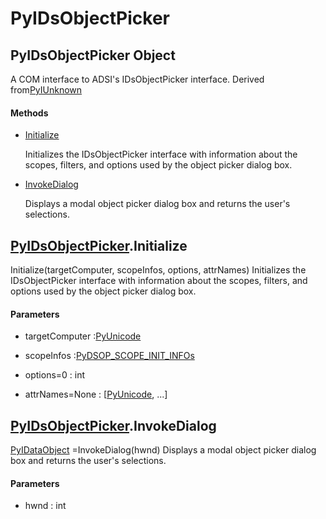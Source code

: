 # PyIDsObjectPicker

## PyIDsObjectPicker Object



A COM interface to ADSI's IDsObjectPicker interface\.
Derived from[PyIUnknown](#pyiunknown)

#### Methods


  - [Initialize](PyIDsObjectPicker.md#pyidsobjectpickerinitialize)

    Initializes the IDsObjectPicker interface with information about the scopes, filters, and options used by the object picker dialog box\.&nbsp;

  - [InvokeDialog](PyIDsObjectPicker.md#pyidsobjectpickerinvokedialog)

    Displays a modal object picker dialog box and returns the user's selections\.&nbsp;

## [PyIDsObjectPicker](#pyidsobjectpicker)\.Initialize

Initialize\(targetComputer, scopeInfos, options, attrNames\)
Initializes the IDsObjectPicker interface with information about the scopes, filters, and options used by the object picker dialog box\.

#### Parameters


  - targetComputer :[PyUnicode](#pyunicode)

    

  - scopeInfos :[PyDSOP\_SCOPE\_INIT\_INFOs](PyDSOP.md#pydsopscope_init_infos)

    

  - options=0 : int

    

  - attrNames=None : \[[PyUnicode](#pyunicode), \.\.\.\]

    

## [PyIDsObjectPicker](#pyidsobjectpicker)\.InvokeDialog

[PyIDataObject](#pyidataobject) =InvokeDialog\(hwnd\)
Displays a modal object picker dialog box and returns the user's selections\.

#### Parameters


  - hwnd : int

    